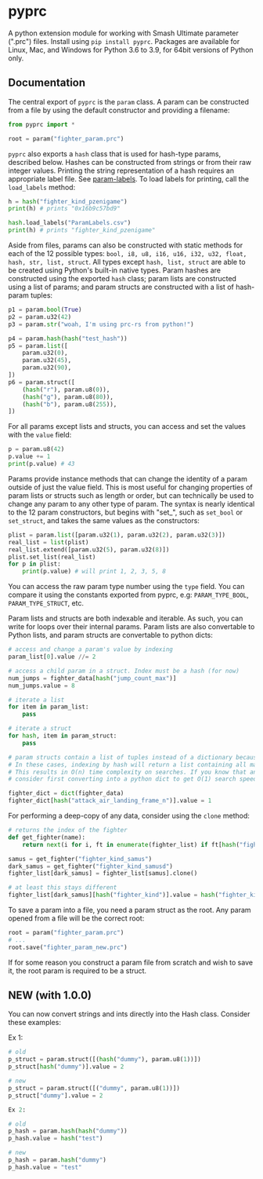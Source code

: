 # pyprc

A python extension module for working with Smash Ultimate parameter (".prc") files. Install using `pip install pyprc`. Packages are available for Linux, Mac, and Windows for Python 3.6 to 3.9, for 64bit versions of Python only.

## Documentation

The central export of `pyprc` is the `param` class. A param can be constructed from a file by using the default constructor and providing a filename:

```python
from pyprc import *

root = param("fighter_param.prc")
```

`pyprc` also exports a `hash` class that is used for hash-type params, described below. Hashes can be constructed from strings or from their raw integer values. Printing the string representation of a hash requires an appropriate label file. See [param-labels](https://github.com/ultimate-research/param-labels). To load labels for printing, call the `load_labels` method:

```python
h = hash("fighter_kind_pzenigame")
print(h) # prints "0x16b9c57bd9"

hash.load_labels("ParamLabels.csv")
print(h) # prints "fighter_kind_pzenigame"
```

Aside from files, params can also be constructed with static methods for each of the 12 possible types: `bool, i8, u8, i16, u16, i32, u32, float, hash, str, list, struct`. All types except `hash, list, struct` are able to be created using Python's built-in native types. Param hashes are constructed using the exported `hash` class; param lists are constructed using a list of params; and param structs are constructed with a list of hash-param tuples:

```python
p1 = param.bool(True)
p2 = param.u32(42)
p3 = param.str("woah, I'm using prc-rs from python!")

p4 = param.hash(hash("test_hash"))
p5 = param.list([
    param.u32(0),
    param.u32(45),
    param.u32(90),
])
p6 = param.struct([
    (hash("r"), param.u8(0)),
    (hash("g"), param.u8(80)),
    (hash("b"), param.u8(255)),
])
```

For all params except lists and structs, you can access and set the values with the `value` field:

```python
p = param.u8(42)
p.value += 1
print(p.value) # 43
```

Params provide instance methods that can change the identity of a param outside of just the value field. This is most useful for changing properties of param lists or structs such as length or order, but can technically be used to change any param to any other type of param. The syntax is nearly identical to the 12 param constructors, but begins with "set_", such as `set_bool` or `set_struct`, and takes the same values as the constructors:

```python
plist = param.list([param.u32(1), param.u32(2), param.u32(3)])
real_list = list(plist)
real_list.extend([param.u32(5), param.u32(8)])
plist.set_list(real_list)
for p in plist:
    print(p.value) # will print 1, 2, 3, 5, 8
```

You can access the raw param type number using the `type` field. You can compare it using the constants exported from pyprc, e.g: `PARAM_TYPE_BOOL`, `PARAM_TYPE_STRUCT`, etc.

Param lists and structs are both indexable and iterable. As such, you can write for loops over their internal params. Param lists are also convertable to Python lists, and param structs are convertable to python dicts:

```python
# access and change a param's value by indexing
param_list[0].value //= 2

# access a child param in a struct. Index must be a hash (for now)
num_jumps = fighter_data[hash("jump_count_max")]
num_jumps.value = 8

# iterate a list
for item in param_list:
    pass

# iterate a struct
for hash, item in param_struct:
    pass

# param structs contain a list of tuples instead of a dictionary because some rare param files have duplicate hashes.
# In these cases, indexing by hash will return a list containing all matching params, instead of just 1 param.
# This results in O(n) time complexity on searches. If you know that any hashes you're editing only show up once,
# consider first converting into a python dict to get O(1) search speed. See this example:

fighter_dict = dict(fighter_data)
fighter_dict[hash("attack_air_landing_frame_n")].value = 1
```

For performing a deep-copy of any data, consider using the `clone` method:

```python
# returns the index of the fighter
def get_fighter(name):
    return next(i for i, ft in enumerate(fighter_list) if ft[hash("fighter_kind")].value == hash(name))

samus = get_fighter("fighter_kind_samus")
dark_samus = get_fighter("fighter_kind_samusd")
fighter_list[dark_samus] = fighter_list[samus].clone()

# at least this stays different
fighter_list[dark_samus][hash("fighter_kind")].value = hash("fighter_kind_samusd")
```

To save a param into a file, you need a param struct as the root. Any param opened from a file will be the correct root:

```python
root = param("fighter_param.prc")
# ...
root.save("fighter_param_new.prc")
```

If for some reason you construct a param file from scratch and wish to save it, the root param is required to be a struct.

## NEW (with 1.0.0)

You can now convert strings and ints directly into the Hash class. Consider these examples:

Ex 1:

```python
# old
p_struct = param.struct([(hash("dummy"), param.u8(1))])
p_struct[hash("dummy")].value = 2

# new
p_struct = param.struct([("dummy", param.u8(1))])
p_struct["dummy"].value = 2
```

```python
Ex 2:

# old
p_hash = param.hash(hash("dummy"))
p_hash.value = hash("test")

# new
p_hash = param.hash("dummy")
p_hash.value = "test"
```
